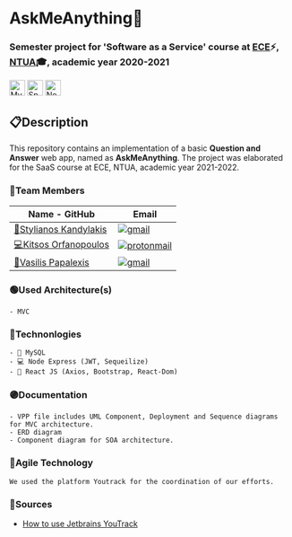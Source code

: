 # <b> AskMeAnything🎇</b>
### Semester project for 'Software as a Service' course at [ECE](https://www.ece.ntua.gr/en)⚡, [NTUA](https://www.ntua.gr/en)🎓, academic year 2020-2021

<img alt="MySQL" src = "https://img.shields.io/badge/MySQL-1136AA?style=for-the-badge&logo=MySQL&logoColor=white" height="28"> <img alt="Spark SQL" src = "https://img.shields.io/badge/React js-important?style=for-the-badge&logo=react&logoColor=white" height="28"> <img alt="Node Express" src = "https://img.shields.io/badge/Node Express-blue?style=for-the-badge&logo=Node.js&logoColor=black" height="28">

## 📋**Description**

This repository contains an implementation of a basic **Question and Answer** web app, named as **AskMeAnything**. The project was elaborated for the SaaS course at ECE, NTUA, academic year 2021-2022.


### 👔Team Members

| Name - GitHub                                     | Email                   |
|----------------------------------------------------------------|-------------------------|
| [🔐Stylianos Kandylakis](https://github.com/stylkand/) |  <a href = "mailto:stelkcand@gmail.com" target="_blank"><img alt="gmail" src = "https://img.shields.io/badge/Gmail-D14836?style=for-the-badge&logo=gmail&logoColor=white">   |
| [💻Kitsos Orfanopoulos](https://github.com/kitsorfan)               | <a href = "mailto:kitsorfan@protonmail.com" target="_blank"><img alt="protonmail" src = "https://img.shields.io/badge/ProtonMail-8B89CC?style=for-the-badge&logo=protonmail&logoColor=white" ></a>|
| [🎨Vasilis Papalexis](https://github.com/vaspapa)                 | <a href = "mailto:billpapalexis@gmail.com" target="_blank"><img alt="gmail" src = "https://img.shields.io/badge/Gmail-D14836?style=for-the-badge&logo=gmail&logoColor=white">      |


###  🟢Used Architecture(s)
    - MVC

    
###  🔵Technonlogies
    - 🔐 MySQL
    - 💻 Node Express (JWT, Sequeilize)
    - 🎨 React JS (Axios, Bootstrap, React-Dom)

###  🟣Documentation

    - VPP file includes UML Component, Deployment and Sequence diagrams for MVC architecture.
    - ERD diagram 
    - Component diagram for SOA architecture.

###  🔴Agile Technology
    We used the platform Youtrack for the coordination of our efforts.

### **🔗Sources**
- [How to use Jetbrains YouTrack](https://www.jetbrains.com/help/youtrack/)

